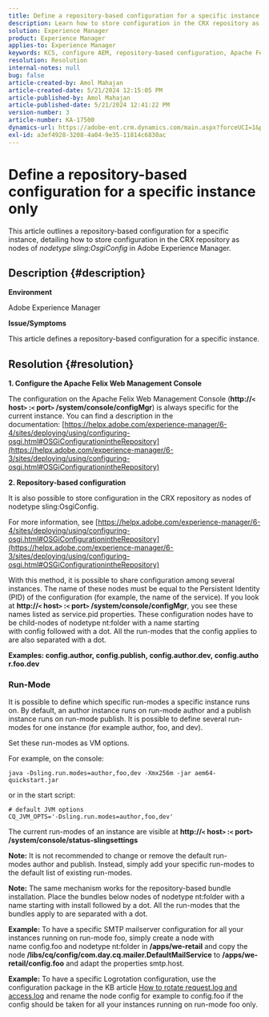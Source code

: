 ```yaml
---
title: Define a repository-based configuration for a specific instance only
description: Learn how to store configuration in the CRX repository as nodes of nodetype sling:OsgiConfig in Adobe Experience Manager.
solution: Experience Manager
product: Experience Manager
applies-to: Experience Manager
keywords: KCS, configure AEM, repository-based configuration, Apache Felix Web Management Console
resolution: Resolution
internal-notes: null
bug: false
article-created-by: Amol Mahajan
article-created-date: 5/21/2024 12:15:05 PM
article-published-by: Amol Mahajan
article-published-date: 5/21/2024 12:41:22 PM
version-number: 3
article-number: KA-17500
dynamics-url: https://adobe-ent.crm.dynamics.com/main.aspx?forceUCI=1&pagetype=entityrecord&etn=knowledgearticle&id=fd72e8bc-6b17-ef11-9f8a-6045bd006c82
exl-id: a3ef4928-3208-4a04-9e35-11814c6830ac
---
```

# Define a repository-based configuration for a specific instance only


This article outlines a repository-based configuration for a specific instance, detailing how to store configuration in the CRX repository as nodes of *nodetype sling:OsgiConfig* in Adobe Experience Manager.

## Description {#description}


<b>Environment</b>

Adobe Experience Manager

<b>Issue/Symptoms</b>

This article defines a repository-based configuration for a specific instance.


## Resolution {#resolution}

<b>1. Configure the Apache Felix Web Management Console</b>


The configuration on the Apache Felix Web Management Console (<b>http://`<` host`>` :`<` port`>` /system/console/configMgr</b>) is always specific for the current instance.
You can find a description in the documentation: [https://helpx.adobe.com/experience-manager/6-4/sites/deploying/using/configuring-osgi.html#OSGiConfigurationintheRepository](https://helpx.adobe.com/experience-manager/6-3/sites/deploying/using/configuring-osgi.html#OSGiConfigurationintheRepository)


<b>2. Repository-based configuration</b>


It is also possible to store configuration in the CRX repository as nodes of nodetype sling:OsgiConfig.

For more information, see [https://helpx.adobe.com/experience-manager/6-4/sites/deploying/using/configuring-osgi.html#OSGiConfigurationintheRepository](https://helpx.adobe.com/experience-manager/6-3/sites/deploying/using/configuring-osgi.html#OSGiConfigurationintheRepository)

With this method, it is possible to share configuration among several instances.
The name of these nodes must be equal to the Persistent Identity (PID) of the configuration (for example, the name of the service). If you look at <b>http://`<` host`>` :`<` port`>` /system/console/configMgr</b>, you see these names listed as service.pid properties. These configuration nodes have to be child-nodes of nodetype nt:folder with a name starting with config followed with a dot. All the run-modes that the config applies to are also separated with a dot.

<b>Examples: config.author, config.publish, config.author.dev, config.author.foo.dev</b>



### <b>Run-Mode</b>

It is possible to define which specific run-modes a specific instance runs on. By default, an author instance runs on run-mode author and a publish instance runs on run-mode publish. It is possible to define several run-modes for one instance (for example author, foo, and dev).

Set these run-modes as VM options.

For example, on the console:


```
java -Dsling.run.modes=author,foo,dev -Xmx256m -jar aem64-quickstart.jar
```


or in the start script:


```
# default JVM options
CQ_JVM_OPTS='-Dsling.run.modes=author,foo,dev'
```


The current run-modes of an instance are visible at <b>http://`<` host`>` :`<` port`>` /system/console/status-slingsettings</b>

<b>Note:</b> It is not recommended to change or remove the default run-modes author and publish. Instead, simply add your specific run-modes to the default list of existing run-modes.

<b>Note:</b> The same mechanism works for the repository-based bundle installation. Place the bundles below nodes of nodetype nt:folder with a name starting with install followed by a dot. All the run-modes that the bundles apply to are separated with a dot.

<b>Example:</b> To have a specific SMTP mailserver configuration for all your instances running on run-mode foo, simply create a node with name config.foo and nodetype nt:folder in <b>/apps/we-retail</b> and copy the node <b>/libs/cq/config/com.day.cq.mailer.DefaultMailService</b> to <b>/apps/we-retail/config.foo</b> and adapt the properties smtp.host.

<b>Example:</b> To have a specific Logrotation configuration, use the configuration package in the KB article [How to rotate request.log and access.log](https://helpx.adobe.com/experience-manager/kb/HowToRotateRequestAndAccessLog.html "How to rotate request.log and access.log ") and rename the node config for example to config.foo if the config should be taken for all your instances running on run-mode foo only.
